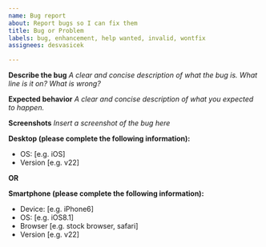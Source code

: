```yaml
---
name: Bug report
about: Report bugs so I can fix them
title: Bug or Problem
labels: bug, enhancement, help wanted, invalid, wontfix
assignees: desvasicek

---
```


**Describe the bug**
*A clear and concise description of what the bug is.*
*What line is it on?*
*What is wrong?*

**Expected behavior**
*A clear and concise description of what you expected to happen.*

**Screenshots**
*Insert a screenshot of the bug here*

**Desktop (please complete the following information):**
 - OS: [e.g. iOS]
 - Version [e.g. v22]

**OR**

**Smartphone (please complete the following information):**
 - Device: [e.g. iPhone6]
 - OS: [e.g. iOS8.1]
 - Browser [e.g. stock browser, safari]
 - Version [e.g. v22]
